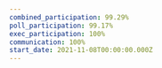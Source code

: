```yaml
---
combined_participation: 99.29%
poll_participation: 99.17%
exec_participation: 100%
communication: 100%
start_date: 2021-11-08T00:00:00.000Z
---
```

